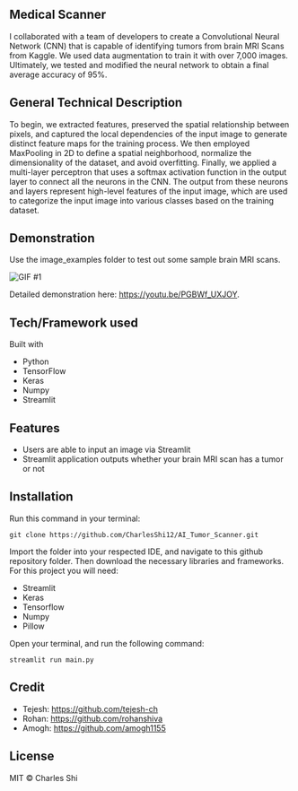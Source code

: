 ## Medical Scanner
I collaborated with a team of developers to create a Convolutional Neural Network (CNN) that is capable of identifying tumors from brain MRI Scans from Kaggle. We used data augmentation to train it with over 7,000 images. Ultimately, we tested and modified the neural network to obtain a final average accuracy of 95%. 

## General Technical Description
To begin, we extracted features, preserved the spatial relationship between pixels, and captured the local dependencies of the input image to generate distinct feature maps for the training process. We then employed MaxPooling in 2D to define a spatial neighborhood, normalize the dimensionality of the dataset, and avoid overfitting.
Finally, we applied a multi-layer perceptron that uses a softmax activation function in the output layer to connect all the neurons in the CNN. The output from these neurons and layers represent high-level features of the input image, which are used to categorize the input image into various classes based on the training dataset. 

## Demonstration
Use the image_examples folder to test out some sample brain MRI scans. 

![GIF #1](https://i.gyazo.com/fc7cf5d86bec18f70f60d216b42d7a3c.gif)

Detailed demonstration here: https://youtu.be/PGBWf_UXJOY. 

## Tech/Framework used
Built with 
* Python
* TensorFlow
* Keras
* Numpy
* Streamlit

## Features
* Users are able to input an image via Streamlit
* Streamlit application outputs whether your brain MRI scan has a tumor or not

## Installation
Run this command in your terminal: 
```
git clone https://github.com/CharlesShi12/AI_Tumor_Scanner.git
```
Import the folder into your respected IDE, and navigate to this github repository folder. 
Then download the necessary libraries and frameworks. For this project you will need:
* Streamlit
* Keras
* Tensorflow
* Numpy
* Pillow

Open your terminal, and run the following command:
```
streamlit run main.py
```

## Credit
* Tejesh: https://github.com/tejesh-ch
* Rohan: https://github.com/rohanshiva
* Amogh: https://github.com/amogh1155

## License
MIT © Charles Shi
